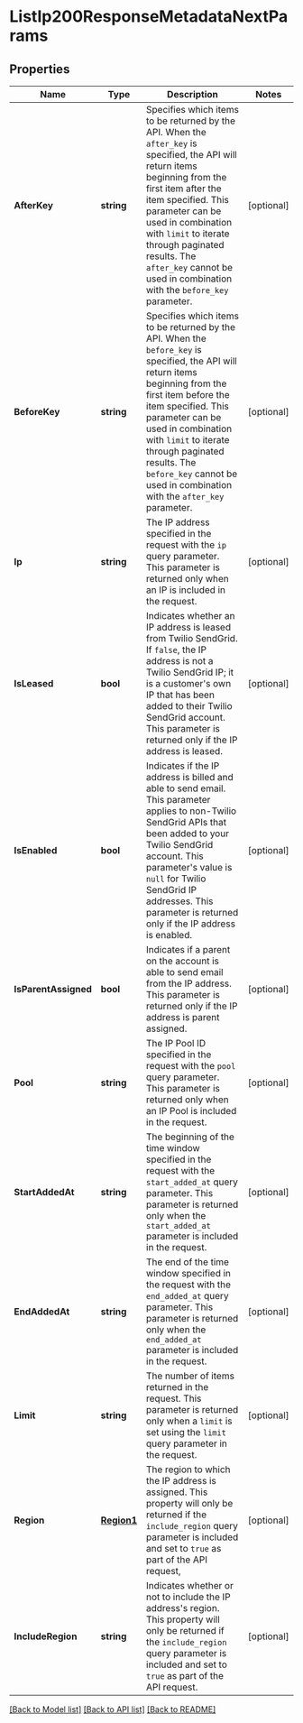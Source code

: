 # ListIp200ResponseMetadataNextParams

## Properties

Name | Type | Description | Notes
------------ | ------------- | ------------- | -------------
**AfterKey** | **string** | Specifies which items to be returned by the API. When the `after_key` is specified, the API will return items beginning from the first item after the item specified. This parameter can be used in combination with `limit` to iterate through paginated results. The `after_key` cannot be used in combination with the `before_key` parameter. |[optional] 
**BeforeKey** | **string** | Specifies which items to be returned by the API. When the `before_key` is specified, the API will return items beginning from the first item before the item specified. This parameter can be used in combination with `limit` to iterate through paginated results. The `before_key` cannot be used in combination with the `after_key` parameter. |[optional] 
**Ip** | **string** | The IP address specified in the request with the `ip` query parameter. This parameter is returned only when an IP is included in the request. |[optional] 
**IsLeased** | **bool** | Indicates whether an IP address is leased from Twilio SendGrid. If `false`, the IP address is not a Twilio SendGrid IP; it is a customer's own IP that has been added to their Twilio SendGrid account. This parameter is returned only if the IP address is leased. |[optional] 
**IsEnabled** | **bool** | Indicates if the IP address is billed and able to send email. This parameter applies to non-Twilio SendGrid APIs that been added to your Twilio SendGrid account. This parameter's value is `null` for Twilio SendGrid IP addresses. This parameter is returned only if the IP address is enabled. |[optional] 
**IsParentAssigned** | **bool** | Indicates if a parent on the account is able to send email from the IP address. This parameter is returned only if the IP address is parent assigned. |[optional] 
**Pool** | **string** | The IP Pool ID specified in the request with the `pool` query parameter. This parameter is returned only when an IP Pool is included in the request. |[optional] 
**StartAddedAt** | **string** | The beginning of the time window specified in the request with the `start_added_at` query parameter. This parameter is returned only when the `start_added_at` parameter is included in the request. |[optional] 
**EndAddedAt** | **string** | The end of the time window specified in the request with the `end_added_at` query parameter. This parameter is returned only when the `end_added_at` parameter is included in the request. |[optional] 
**Limit** | **string** | The number of items returned in the request. This parameter is returned only when a `limit` is set using the `limit` query parameter in the request. |[optional] 
**Region** | [**Region1**](Region1.md) | The region to which the IP address is assigned. This property will only be returned if the `include_region` query parameter is included and set to `true` as part of the API request, |[optional] 
**IncludeRegion** | **string** | Indicates whether or not to include the IP address's region. This property will only be returned if the `include_region` query parameter is included and set to `true` as part of the API request. |[optional] 

[[Back to Model list]](../README.md#documentation-for-models) [[Back to API list]](../README.md#documentation-for-api-endpoints) [[Back to README]](../README.md)


